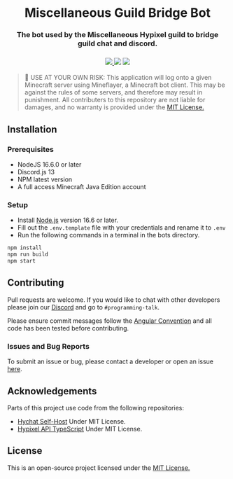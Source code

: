 <h1 align="center">
Miscellaneous Guild Bridge Bot
</h1>

<h3 align="center">
The bot used by the Miscellaneous Hypixel guild to bridge guild chat and discord.
  </h3>
  <h3 align="center">

  <a href="https://discord.gg/dEsfnJkQcq" alt="Discord">
      <img src="https://img.shields.io/discord/522586672148381726?label=discord&style=for-the-badge&color=blue"/>
  </a>
      <img src="https://img.shields.io/github/languages/code-size/MiscGuild/bridge?color=blue&style=for-the-badge"/>
      <img src="https://img.shields.io/github/stars/MiscGuild/bridge?color=blue&style=for-the-badge"/>
</h3>

> 🚨 USE AT YOUR OWN RISK:
> This application will log onto a given Minecraft server using Mineflayer, a Minecraft bot client. This may be against the rules of some servers, and therefore may result in punishment. All contributers to this repository are not liable for damages, and no warranty is provided under the [MIT License.](https://github.com/MiscGuild/bridge/blob/master/LICENSE)

## Installation

### Prerequisites

-   NodeJS 16.6.0 or later
-   Discord.js 13
-   NPM latest version
-   A full access Minecraft Java Edition account

### Setup

-   Install [Node.js](https://nodejs.org/en/) version 16.6 or later.
-   Fill out the `.env.template` file with your credentials and rename it to `.env`
-   Run the following commands in a terminal in the bots directory.

```bash
npm install
npm run build
npm start
```

## Contributing

Pull requests are welcome. If you would like to chat with other developers please join our [Discord](https://discord.gg/dEsfnJkQcq) and go to `#programming-talk`.

Please ensure commit messages follow the [Angular Convention](https://github.com/angular/angular/blob/22b96b9/CONTRIBUTING.md#-commit-message-guidelines) and all code has been tested before contributing.

### Issues and Bug Reports

To submit an issue or bug, please contact a developer or open an issue [here](https://github.com/MiscGuild/bridge/issues).

## Acknowledgements

Parts of this project use code from the following repositories:

-   [Hychat Self-Host](https://github.com/hychat-mc/self-host) Under MIT License.
-   [Hypixel API TypeScript](https://github.com/unaussprechlich/hypixel-api-typescript/) Under MIT License.

## License

This is an open-source project licensed under the [MIT License.](https://github.com/MiscGuild/bridge/blob/master/LICENSE)
